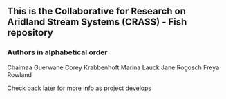 ## This is the Collaborative for Research on Aridland Stream Systems (CRASS) - Fish repository
### Authors in alphabetical order
Chaimaa Guerwane
Corey Krabbenhoft
Marina Lauck
Jane Rogosch
Freya Rowland


Check back later for more info as project develops
